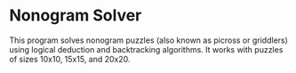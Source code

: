 # Nonogram Solver

This program solves nonogram puzzles (also known as picross or griddlers) using logical deduction and backtracking algorithms. It works with puzzles of sizes 10x10, 15x15, and 20x20.
